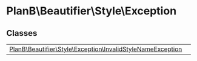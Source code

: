 
                                                                                                                                            
    
# PlanB\Beautifier\Style\Exception



## Classes
| | |
| --- | --- |
| [PlanB\Beautifier\Style\Exception\InvalidStyleNameException](../../../PlanB/Beautifier/Style/Exception/InvalidStyleNameException.md) |  |






                                                                                                                                                                                                                                                                                                                                                                                                            
    
                                                                                                                                                                                                                                                                             
                